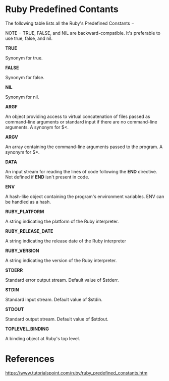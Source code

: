 # Ruby Predefined Contants

The following table lists all the Ruby's Predefined Constants −

NOTE − TRUE, FALSE, and NIL are backward-compatible. It's preferable to use true, false, and nil.

**TRUE**

Synonym for true.

**FALSE**

Synonym for false.

**NIL**

Synonym for nil.

**ARGF**

An object providing access to virtual concatenation of files passed as command-line arguments or standard input if there are no command-line arguments. A synonym for $<.

**ARGV**

An array containing the command-line arguments passed to the program. A synonym for $*.

**DATA**

An input stream for reading the lines of code following the __END__ directive. Not defined if __END__ isn't present in code.

**ENV**

A hash-like object containing the program's environment variables. ENV can be handled as a hash.

**RUBY_PLATFORM**

A string indicating the platform of the Ruby interpreter.

**RUBY_RELEASE_DATE**

A string indicating the release date of the Ruby interpreter

**RUBY_VERSION**

A string indicating the version of the Ruby interpreter.

**STDERR**

Standard error output stream. Default value of $stderr.

**STDIN**

Standard input stream. Default value of $stdin.

**STDOUT**

Standard output stream. Default value of $stdout.

**TOPLEVEL_BINDING**

A binding object at Ruby's top level.

# References
https://www.tutorialspoint.com/ruby/ruby_predefined_constants.htm
